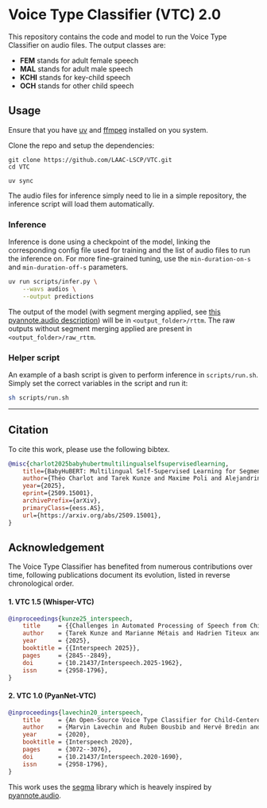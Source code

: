 # Voice Type Classifier (VTC) 2.0

This repository contains the code and model to run the Voice Type Classifier on audio files.
The output classes are:

- **FEM** stands for adult female speech
- **MAL** stands for adult male speech
- **KCHI** stands for key-child speech
- **OCH** stands for other child speech


## Usage
Ensure that you have [uv](https://docs.astral.sh/uv/) and [ffmpeg](https://ffmpeg.org/) installed on you system.

Clone the repo and setup the dependencies:

```
git clone https://github.com/LAAC-LSCP/VTC.git
cd VTC

uv sync
```
The audio files for inference simply need to lie in a simple repository, the inference script will load them automatically.

### Inference

Inference is done using a checkpoint of the model, linking the corresponding config file used for training and the list of audio files to run the inference on. For more fine-grained tuning, use the `min-duration-on-s` and `min-duration-off-s` parameters.

```bash
uv run scripts/infer.py \
    --wavs audios \
    --output predictions
```

The output of the model (with segment merging applied, see [this pyannote.audio description](https://github.com/pyannote/pyannote-audio/blob/240a7f3ef60bc613169df860b536b10e338dbf3c/pyannote/audio/pipelines/resegmentation.py#L79-L82)) will be in `<output_folder>/rttm`. The raw outputs without segment merging applied are present in `<output_folder>/raw_rttm`.

### Helper script
An example of a bash script is given to perform inference in `scripts/run.sh`. Simply set the correct variables in the script and run it:

```bash
sh scripts/run.sh
````

---
## Citation
To cite this work, please use the following bibtex.

```bibtex
@misc{charlot2025babyhubertmultilingualselfsupervisedlearning,
    title={BabyHuBERT: Multilingual Self-Supervised Learning for Segmenting Speakers in Child-Centered Long-Form Recordings}, 
    author={Théo Charlot and Tarek Kunze and Maxime Poli and Alejandrina Cristia and Emmanuel Dupoux and Marvin Lavechin},
    year={2025},
    eprint={2509.15001},
    archivePrefix={arXiv},
    primaryClass={eess.AS},
    url={https://arxiv.org/abs/2509.15001}, 
}
```

## Acknowledgement
The Voice Type Classifier has benefited from numerous contributions over time, following publications document its evolution, listed in reverse chronological order.

#### 1. VTC 1.5 (Whisper-VTC)
```bibtex
@inproceedings{kunze25_interspeech,
    title     = {{Challenges in Automated Processing of Speech from Child Wearables:  The Case of Voice Type Classifier}},
    author    = {Tarek Kunze and Marianne Métais and Hadrien Titeux and Lucas Elbert and Joseph Coffey and Emmanuel Dupoux and Alejandrina Cristia and Marvin Lavechin},
    year      = {2025},
    booktitle = {{Interspeech 2025}},
    pages     = {2845--2849},
    doi       = {10.21437/Interspeech.2025-1962},
    issn      = {2958-1796},
}
```

#### 2. VTC 1.0 (PyanNet-VTC)
```bibtex
@inproceedings{lavechin20_interspeech,
    title     = {An Open-Source Voice Type Classifier for Child-Centered Daylong Recordings},
    author    = {Marvin Lavechin and Ruben Bousbib and Hervé Bredin and Emmanuel Dupoux and Alejandrina Cristia},
    year      = {2020},
    booktitle = {Interspeech 2020},
    pages     = {3072--3076},
    doi       = {10.21437/Interspeech.2020-1690},
    issn      = {2958-1796},
}
```

This work uses the [segma](https://github.com/arxaqapi/segma) library which is heavely inspired by [pyannote.audio](https://github.com/pyannote/pyannote-audio).
